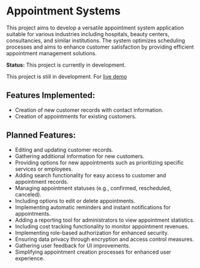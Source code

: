 # Appointment Systems

This project aims to develop a versatile appointment system application suitable for various industries including hospitals, beauty centers, consultancies, and similar institutions. The system optimizes scheduling processes and aims to enhance customer satisfaction by providing efficient appointment management solutions.

<b>Status:</b> This project is currently in development.

This project is still in development. For [live demo](https://appointment-system-delta.vercel.app/contacts)

## Features Implemented:

- Creation of new customer records with contact information.
- Creation of appointments for existing customers.

## Planned Features:

- Editing and updating customer records.
- Gathering additional information for new customers.
- Providing options for new appointments such as prioritizing specific services or employees.
- Adding search functionality for easy access to customer and appointment records.
- Managing appointment statuses (e.g., confirmed, rescheduled, canceled).
- Including options to edit or delete appointments.
- Implementing automatic reminders and instant notifications for appointments.
- Adding a reporting tool for administrators to view appointment statistics.
- Including cost tracking functionality to monitor appointment revenues.
- Implementing role-based authorization for enhanced security.
- Ensuring data privacy through encryption and access control measures.
- Gathering user feedback for UI improvements.
- Simplifying appointment creation processes for enhanced user experience.

